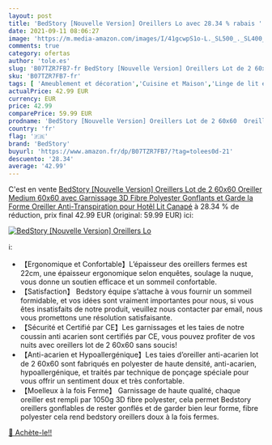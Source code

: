 ```yaml
---
layout: post
title: 'BedStory [Nouvelle Version] Oreillers Lo avec 28.34 % rabais '
date: 2021-09-11 08:06:27
image: 'https://m.media-amazon.com/images/I/41gcwpS1o-L._SL500_._SL400_.jpg'
comments: true
category: ofertas
author: 'tole.es'
slug: 'B07TZR7FB7-fr BedStory [Nouvelle Version] Oreillers Lot de 2 60x60...'
sku: 'B07TZR7FB7-fr'
tags: [ 'Ameublement et décoration','Cuisine et Maison','Linge de lit et oreillers','Literie et linge de maison','Oreillers','Oreillers classiques','bedstory', ]
actualPrice: 42.99 EUR
currency: EUR
price: 42.99
comparePrice: 59.99 EUR
prodname: 'BedStory [Nouvelle Version] Oreillers Lot de 2 60x60  Oreiller Medium 60x60 avec Garnissage 3D Fibre Polyester  Gonflants et Garde la Forme  Oreiller Anti-Transpiration pour Hotêl Lit Canapé'
country: 'fr'
flag: '🇫🇷'
brand: 'BedStory'
buyurl: 'https://www.amazon.fr/dp/B07TZR7FB7/?tag=tolees0d-21'
descuento: '28.34'
average: '42.99'
---
```


C'est en vente [BedStory [Nouvelle Version] Oreillers Lot de 2 60x60  Oreiller Medium 60x60 avec Garnissage 3D Fibre Polyester  Gonflants et Garde la Forme  Oreiller Anti-Transpiration pour Hotêl Lit Canapé](https://www.amazon.fr/dp/B07TZR7FB7/?tag=tolees0d-21)  à  28.34 % de réduction, prix final  42.99 EUR (original: 59.99 EUR) ici:

[![BedStory [Nouvelle Version] Oreillers Lo](https://m.media-amazon.com/images/I/41gcwpS1o-L._SL500_._SL400_.jpg)](https://www.amazon.fr/dp/B07TZR7FB7/?tag=tolees0d-21)

ℹ️:

- 【Ergonomique et Confortable】L’épaisseur des oreillers fermes est 22cm, une épaisseur ergonomique selon enquêtes, soulage la nuque, vous donne un soutien efficace et un sommeil confortable.
- 【Satisfaction】 Bedstory équipe s’attache à vous fournir un sommeil formidable, et vos idées sont vraiment importantes pour nous, si vous êtes insatisfaits de notre produit, veuillez nous contacter par email, nous vous promettons une résolution satisfaisante.
- 【Sécurité et Certifié par CE】Les garnissages et les taies de notre coussin anti acarien sont certifiés par CE, vous pouvez profiter de vos nuits avec oreillers lot de 2 60x60 sans soucis!
- 【Anti-acarien et Hypoallergénique】Les taies d’oreiller anti-acarien lot de 2 60x60 sont fabriqués en polyester de haute densité, anti-acarien, hypoallergénique, et traités par technique de ponçage spéciale pour vous offrir un sentiment doux et très confortable.
- 【Moelleux à la fois Ferme】 Garnissage de haute qualité, chaque oreiller est rempli par 1050g 3D fibre polyester, cela permet Bedstory oreillers gonflables de rester gonflés et de garder bien leur forme, fibre polyester cela rend bedstory oreillers doux à la fois fermes.

[🛒 Achète-le!!](https://www.amazon.fr/dp/B07TZR7FB7/?tag=tolees0d-21)
